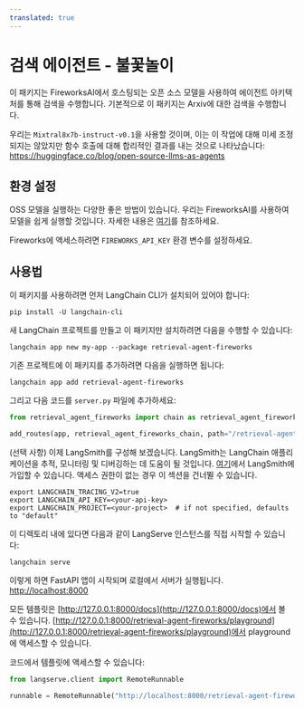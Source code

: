 ```yaml
---
translated: true
---
```


# 검색 에이전트 - 불꽃놀이

이 패키지는 FireworksAI에서 호스팅되는 오픈 소스 모델을 사용하여 에이전트 아키텍처를 통해 검색을 수행합니다. 기본적으로 이 패키지는 Arxiv에 대한 검색을 수행합니다.

우리는 `Mixtral8x7b-instruct-v0.1`을 사용할 것이며, 이는 이 작업에 대해 미세 조정되지는 않았지만 함수 호출에 대해 합리적인 결과를 내는 것으로 나타났습니다: https://huggingface.co/blog/open-source-llms-as-agents

## 환경 설정

OSS 모델을 실행하는 다양한 좋은 방법이 있습니다. 우리는 FireworksAI를 사용하여 모델을 쉽게 실행할 것입니다. 자세한 내용은 [여기](https://python.langchain.com/docs/integrations/providers/fireworks)를 참조하세요.

Fireworks에 액세스하려면 `FIREWORKS_API_KEY` 환경 변수를 설정하세요.

## 사용법

이 패키지를 사용하려면 먼저 LangChain CLI가 설치되어 있어야 합니다:

```shell
pip install -U langchain-cli
```

새 LangChain 프로젝트를 만들고 이 패키지만 설치하려면 다음을 수행할 수 있습니다:

```shell
langchain app new my-app --package retrieval-agent-fireworks
```

기존 프로젝트에 이 패키지를 추가하려면 다음을 실행하면 됩니다:

```shell
langchain app add retrieval-agent-fireworks
```

그리고 다음 코드를 `server.py` 파일에 추가하세요:

```python
from retrieval_agent_fireworks import chain as retrieval_agent_fireworks_chain

add_routes(app, retrieval_agent_fireworks_chain, path="/retrieval-agent-fireworks")
```

(선택 사항) 이제 LangSmith를 구성해 보겠습니다.
LangSmith는 LangChain 애플리케이션을 추적, 모니터링 및 디버깅하는 데 도움이 될 것입니다.
[여기](https://smith.langchain.com/)에서 LangSmith에 가입할 수 있습니다.
액세스 권한이 없는 경우 이 섹션을 건너뛸 수 있습니다.

```shell
export LANGCHAIN_TRACING_V2=true
export LANGCHAIN_API_KEY=<your-api-key>
export LANGCHAIN_PROJECT=<your-project>  # if not specified, defaults to "default"
```

이 디렉토리 내에 있다면 다음과 같이 LangServe 인스턴스를 직접 시작할 수 있습니다:

```shell
langchain serve
```

이렇게 하면 FastAPI 앱이 시작되며 로컬에서 서버가 실행됩니다.
[http://localhost:8000](http://localhost:8000)

모든 템플릿은 [http://127.0.0.1:8000/docs](http://127.0.0.1:8000/docs)에서 볼 수 있습니다.
[http://127.0.0.1:8000/retrieval-agent-fireworks/playground](http://127.0.0.1:8000/retrieval-agent-fireworks/playground)에서 playground에 액세스할 수 있습니다.

코드에서 템플릿에 액세스할 수 있습니다:

```python
from langserve.client import RemoteRunnable

runnable = RemoteRunnable("http://localhost:8000/retrieval-agent-fireworks")
```
